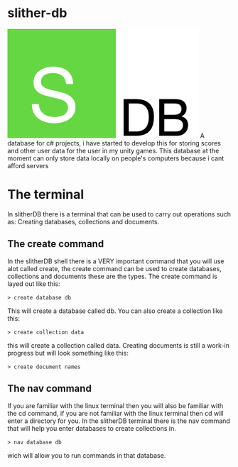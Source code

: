 # slither-db
![alt text](https://github.com/SlitherDB/slither-db/blob/master/misc/Screen%20Shot%202020-04-27%20at%2013.28.39.png "Logo")
A database for c# projects, i have started to develop this for storing scores and other user data for the user in my unity games. This database at the moment can only store data locally on people's computers because i cant afford servers
# The terminal
In slitherDB there is a terminal that can be used to carry out operations such as: Creating databases, collections and documents.

## The create command
In the slitherDB shell there is a VERY important command that you will use alot called create, the create command can be used to create databases, collections and documents these are the types. The create command is layed out like this:
```
> create database db
```
This will create a database called db. 
You can also create a collection like this:
```
> create collection data
```
this will create a collection called data.
Creating documents is still a work-in progress but will look something like this:
```
> create document names
```
## The nav command
If you are familiar with the linux terminal then you will also be familiar with the cd command, if you are not familiar with the linux terminal then cd will enter a directory for you. 
In the slitherDB terminal there is the nav command that will help you enter databases to create collections in. 
```
> nav database db
```
wich will allow you to run commands in that database.
